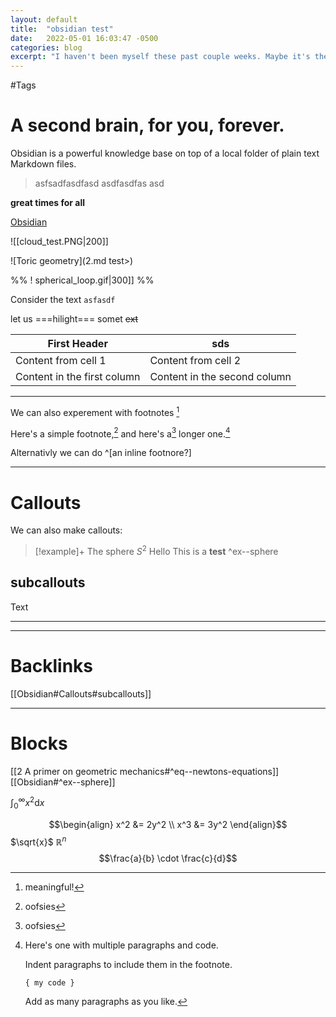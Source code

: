```yaml
---
layout: default 
title:  "obsidian test"
date:   2022-05-01 16:03:47 -0500
categories: blog
excerpt: "I haven't been myself these past couple weeks. Maybe it's the fall air, maybe quarantine has finally gotten to me, but I've betrayed one of my core values..."
---
```



<!-- PLEASE NO CHANGES BELOW THIS LINE (UNTIL I SAY SO) -->
<script language="javascript" type="text/javascript" src="/sketch/libraries/p5.min.js"></script>
<script language="javascript" type="text/javascript" src="/sketch/libraries/p5.gui.js"></script>
<script language="javascript" type="text/javascript" src="/sketch/libraries/quicksettings.js"></script>
<script language="javascript" type="text/javascript" src="/sketch/libraries/MyGUI/MyGUI.js"></script>
<script language="javascript" type="text/javascript" src="/sketch/moray/morey.js"></script>
<!-- OK, YOU CAN MAKE CHANGES BELOW THIS LINE AGAIN -->

<!-- gif encoder-->
<script src="/sketch/libraries/Gif/CCapture.all.min.js"></script>
<script src="/sketch/libraries/Gif/gif.worker.js"></script>

<!--looping noise: https://www.npmjs.com/package/p5.createloop -->
<!--<script src="https://cdnjs.cloudflare.com/ajax/libs/p5.js/0.8.0/p5.min.js"></script> -->
<script src="https://unpkg.com/p5.createloop@0.1.3/dist/p5.createloop.js"></script> 


<div class="container">
    <div id="moray"></div>
</div>


#Tags
 
 # A second brain, for you, forever.
 
 Obsidian is a powerful knowledge base on top of a local folder of plain text Markdown files.

>asfsadfasdfasd
>asdfasdfas
>asd

**great times for all**


[Obsidian](http://obsidian.md) 

![[cloud_test.PNG|200]]



![Toric geometry](2.md test>)

%%
 !  spherical_loop.gif|300]]
%%

Consider the text `asfasdf` 

let us ===hilight=== somet ~~ext~~

First Header | sds
------------ | ------------
Content from cell 1 | Content from cell 2
Content in the first column | Content in the second column

***
We can also experement with footnotes  [^asd]

Here's a simple footnote,[^1] and here's a[^1]  longer one.[^bignote]

Alternativly we can do ^[an inline footnore?]

[^asd]: meaningful!

[^1]: oofsies

[^bignote]: Here's one with multiple paragraphs and code.

    Indent paragraphs to include them in the footnote.

    `{ my code }`

    Add as many paragraphs as you like.


---

# Callouts

We can also make callouts:


> [!example]+ The sphere $S^2$
> Hello
> This is a **test**
> ^ex--sphere


## subcallouts 


Text


---



---

# Backlinks 
[[Obsidian#Callouts#subcallouts]]





--- 

# Blocks
[[2 A primer on geometric mechanics#^eq--newtons-equations]]
[[Obsidian#^ex--sphere]]


$\int_0^\infty x^2 \mathrm{d} x$

$$\begin{align}
x^2 &= 2y^2 \\
x^3 &= 3y^2
\end{align}$$
$\sqrt{x}$
$\mathbb{R}^n$
$$\frac{a}{b} \cdot \frac{c}{d}$$
